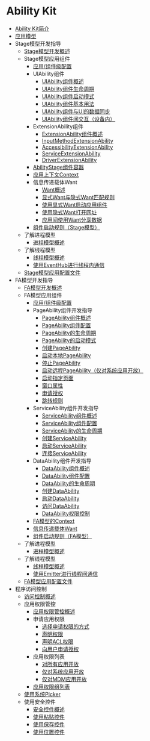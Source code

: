 # Ability Kit
- [Ability Kit简介](../application-models/abilitykit-overview.md)
- [应用模型](../application-models/application-models.md)
- Stage模型开发指导
  - [Stage模型开发概述](../application-models/stage-model-development-overview.md)
  - Stage模型应用组件
    - [应用/组件级配置](../application-models/application-component-configuration-stage.md)
    - UIAbility组件
      - [UIAbility组件概述](../application-models/uiability-overview.md)
      - [UIAbility组件生命周期](../application-models/uiability-lifecycle.md)
      - [UIAbility组件启动模式](../application-models/uiability-launch-type.md)
      - [UIAbility组件基本用法](../application-models/uiability-usage.md)
      - [UIAbility组件与UI的数据同步](../application-models/uiability-data-sync-with-ui.md)
      - [UIAbility组件间交互（设备内）](../application-models/uiability-intra-device-interaction.md)
    - ExtensionAbility组件
      - [ExtensionAbility组件概述](../application-models/extensionability-overview.md)
      - [InputMethodExtensionAbility](../application-models/inputmethodextentionability.md)
      - [AccessibilityExtensionAbility](../application-models/accessibilityextensionability.md)
      - [ServiceExtensionAbility](../application-models/serviceextensionability.md)
      - [DriverExtensionAbility](../application-models/driverextensionability.md)
    - [AbilityStage组件容器](../application-models/abilitystage.md)
    - [应用上下文Context](../application-models/application-context-stage.md)
    - 信息传递载体Want
      - [Want概述](../application-models/want-overview.md)
      - [显式Want与隐式Want匹配规则](../application-models/explicit-implicit-want-mappings.md)
      - [使用显式Want启动应用组件](../application-models/ability-startup-with-explicit-want.md)
      - [使用隐式Want打开网址](../application-models/ability-startup-with-implicit-want.md)
      - [应用间使用Want分享数据](../application-models/data-share-via-want.md)
    - [组件启动规则（Stage模型）](../application-models/component-startup-rules.md)
  - 了解进程模型
    - [进程模型概述](../application-models/process-model-stage.md)
  - 了解线程模型
    - [线程模型概述](../application-models/thread-model-stage.md)
    - [使用EventHub进行线程内通信](../application-models/itc-with-eventHub.md)
  - [Stage模型应用配置文件](../application-models/config-file-stage.md)
- FA模型开发指导
  - [FA模型开发概述](../application-models/fa-model-development-overview.md)
  - FA模型应用组件
    - [应用/组件级配置](../application-models/application-component-configuration-fa.md)
    - PageAbility组件开发指导
      - [PageAbility组件概述](../application-models/pageability-overview.md)
      - [PageAbility组件配置](../application-models/pageability-configuration.md)
      - [PageAbility的生命周期](../application-models/pageability-lifecycle.md)
      - [PageAbility的启动模式](../application-models/pageability-launch-type.md)
      - [创建PageAbility](../application-models/create-pageability.md)
      - [启动本地PageAbility](../application-models/start-local-pageability.md)
      - [停止PageAbility](../application-models/stop-pageability.md)
      - [启动远程PageAbility（仅对系统应用开放）](../application-models/start-remote-pageability.md)
      - [启动指定页面](../application-models/start-page.md)
      - [窗口属性](../application-models/window-properties.md)
      - [申请授权](../application-models/request-permissions.md)
      - [跳转规则](../application-models/redirection-rules.md)
    - ServiceAbility组件开发指导
      - [ServiceAbility组件概述](../application-models/serviceability-overview.md)
      - [ServiceAbility组件配置](../application-models/serviceability-configuration.md)
      - [ServiceAbility的生命周期](../application-models/serviceability-lifecycle.md)
      - [创建ServiceAbility](../application-models/create-serviceability.md)
      - [启动ServiceAbility](../application-models/start-serviceability.md)
      - [连接ServiceAbility](../application-models/connect-serviceability.md)
    - DataAbility组件开发指导
      - [DataAbility组件概述](../application-models/dataability-overview.md)
      - [DataAbility组件配置](../application-models/dataability-configuration.md)
      - [DataAbility的生命周期](../application-models/dataability-lifecycle.md)
      - [创建DataAbility](../application-models/create-dataability.md)
      - [启动DataAbility](../application-models/start-dataability.md)
      - [访问DataAbility](../application-models/access-dataability.md)
      - [DataAbility权限控制](../application-models/dataability-permission-control.md)
    - [FA模型的Context](../application-models/application-context-fa.md)
    - [信息传递载体Want](../application-models/want-fa.md)
    - [组件启动规则（FA模型）](../application-models/component-startup-rules-fa.md)
  - 了解进程模型
    - [进程模型概述](../application-models/process-model-fa.md)
  - 了解线程模型
    - [线程模型概述](../application-models/thread-model-fa.md)
    - [使用Emitter进行线程间通信](../application-models/itc-with-emitter.md)
  - [FA模型应用配置文件](../application-models/config-file-fa.md)
- 程序访问控制
  - [访问控制概述](../security/AccessToken/access-token-overview.md)
  - 应用权限管控
    - [应用权限管控概述](../security/AccessToken/app-permission-mgmt-overview.md)
    - 申请应用权限
      - [选择申请权限的方式](../security/AccessToken/determine-application-mode.md)
      - [声明权限](../security/AccessToken/declare-permissions.md)
      - [声明ACL权限](../security/AccessToken/declare-permissions-in-acl.md)
      - [向用户申请授权](../security/AccessToken/request-user-authorization.md)
    - 应用权限列表
      - [对所有应用开放](../security/AccessToken/permissions-for-all.md)
      - [仅对系统应用开放](../security/AccessToken/permissions-for-system-apps.md)
      - [仅对MDM应用开放](../security/AccessToken/permissions-for-mdm-apps.md)
    - [应用权限组列表](../security/AccessToken/app-permission-group-list.md)
  - [使用系统Picker](../security/AccessToken/use-picker.md)
  - 使用安全控件
    - [安全控件概述](../security/AccessToken/security-component-overview.md)
    - [使用粘贴控件](../security/AccessToken/pastebutton.md)
    - [使用保存控件](../security/AccessToken/savebutton.md)
    - [使用位置控件](../security/AccessToken/locationbutton.md)
